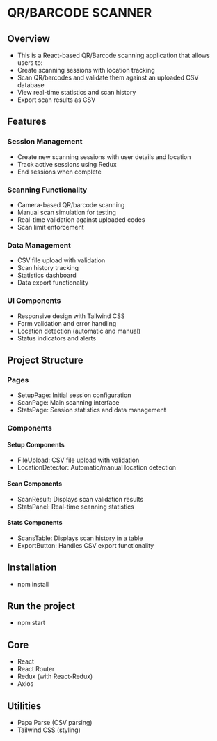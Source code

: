 # QR/BARCODE SCANNER

## Overview
- This is a React-based QR/Barcode scanning application that allows users to:
- Create scanning sessions with location tracking
- Scan QR/barcodes and validate them against an uploaded CSV database
- View real-time statistics and scan history
- Export scan results as CSV

## Features
### Session Management
- Create new scanning sessions with user details and location
- Track active sessions using Redux
- End sessions when complete

### Scanning Functionality
- Camera-based QR/barcode scanning
- Manual scan simulation for testing
- Real-time validation against uploaded codes
- Scan limit enforcement

### Data Management
- CSV file upload with validation
- Scan history tracking
- Statistics dashboard
- Data export functionality

### UI Components
- Responsive design with Tailwind CSS
- Form validation and error handling
- Location detection (automatic and manual)
- Status indicators and alerts

## Project Structure
### Pages
- SetupPage: Initial session configuration
- ScanPage: Main scanning interface
- StatsPage: Session statistics and data management

### Components
#### Setup Components
- FileUpload: CSV file upload with validation
- LocationDetector: Automatic/manual location detection

#### Scan Components
- ScanResult: Displays scan validation results
- StatsPanel: Real-time scanning statistics

#### Stats Components
- ScansTable: Displays scan history in a table
- ExportButton: Handles CSV export functionality

## Installation
- npm install

## Run the project
- npm start

## Core
- React
- React Router
- Redux (with React-Redux)
- Axios

## Utilities
- Papa Parse (CSV parsing)
- Tailwind CSS (styling)